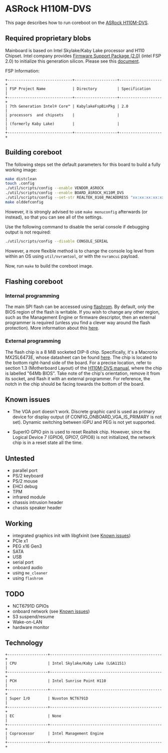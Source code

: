 # ASRock H110M-DVS

This page describes how to run coreboot on the [ASRock H110M-DVS].

## Required proprietary blobs

Mainboard is based on Intel Skylake/Kaby Lake processor and H110 Chipset.
Intel company provides [Firmware Support Package (2.0)](../../soc/intel/fsp/index.md)
(intel FSP 2.0) to initialize this generation silicon. Please see this
[document](../../soc/intel/code_development_model/code_development_model.md).

FSP Information:

```eval_rst
+-----------------------------+-------------------+-------------------+
| FSP Project Name            | Directory         | Specification     |
+-----------------------------+-------------------+-------------------+
| 7th Generation Intel® Core™ | KabylakeFspBinPkg | 2.0               |
| processors  and chipsets    |                   |                   |
| (formerly Kaby Lake)        |                   |                   |
+-----------------------------+-------------------+-------------------+
```

## Building coreboot

The following steps set the default parameters for this board to build a
fully working image:

```bash
make distclean
touch .config
./util/scripts/config --enable VENDOR_ASROCK
./util/scripts/config --enable BOARD_ASROCK_H110M_DVS
./util/scripts/config --set-str REALTEK_8168_MACADDRESS "xx:xx:xx:xx:xx:xx"
make olddefconfig
```

However, it is strongly advised to use `make menuconfig` afterwards
(or instead), so that you can see all of the settings.

Use the following command to disable the serial console if debugging
output is not required:

```bash
./util/scripts/config --disable CONSOLE_SERIAL
```

However, a more flexible method is to change the console log level from
within an OS using `util/nvramtool`, or with the `nvramcui` payload.

Now, run `make` to build the coreboot image.

## Flashing coreboot

### Internal programming

The main SPI flash can be accessed using [flashrom]. By default, only
the BIOS region of the flash is writable. If you wish to change any
other region, such as the Management Engine or firmware descriptor, then
an external programmer is required (unless you find a clever way around
the flash protection). More information about this [here](../../flash_tutorial/index.md).

### External programming

The flash chip is a 8 MiB socketed DIP-8 chip. Specifically, it's a
Macronix MX25L6473E, whose datasheet can be found [here][MX25L6473E].
The chip is located to the bottom right-hand side of the board. For
a precise location, refer to section 1.3 (Motherboard Layout) of the
[H110M-DVS manual], where the chip is labelled "64Mb BIOS". Take note of
the chip's orientation, remove it from its socket, and flash it with
an external programmer. For reference, the notch in the chip should be
facing towards the bottom of the board.

## Known issues

- The VGA port doesn't work. Discrete graphic card is used as primary
  device for display output (if CONFIG_ONBOARD_VGA_IS_PRIMARY is not
  set). Dynamic switching between iGPU and PEG is not yet supported.

- SuperIO GPIO pin is used to reset Realtek chip. However, since the
  Logical Device 7 (GPIO6, GPIO7, GPIO8) is not initialized, the network
  chip is in a reset state all the time.

## Untested

- parallel port
- PS/2 keyboard
- PS/2 mouse
- EHCI debug
- TPM
- infrared module
- chassis intrusion header
- chassis speaker header

## Working

- integrated graphics init with libgfxinit (see [Known issues](#known-issues))
- PCIe x1
- PEG x16 Gen3
- SATA
- USB
- serial port
- onboard audio
- using `me_cleaner`
- using `flashrom`

## TODO

- NCT6791D GPIOs
- onboard network (see [Known issues](#known-issues))
- S3 suspend/resume
- Wake-on-LAN
- hardware monitor

## Technology

```eval_rst
+------------------+--------------------------------------------------+
| CPU              | Intel Skylake/Kaby Lake (LGA1151)                |
+------------------+--------------------------------------------------+
| PCH              | Intel Sunrise Point H110                         |
+------------------+--------------------------------------------------+
| Super I/O        | Nuvoton NCT6791D                                 |
+------------------+--------------------------------------------------+
| EC               | None                                             |
+------------------+--------------------------------------------------+
| Coprocessor      | Intel Management Engine                          |
+------------------+--------------------------------------------------+
```

[ASRock H110M-DVS]: https://www.asrock.com/mb/Intel/H110M-DVS%20R2.0/
[MX25L6473E]: http://www.macronix.com/Lists/Datasheet/Attachments/7380/MX25L6473E,%203V,%2064Mb,%20v1.4.pdf
[flashrom]: https://flashrom.org/Flashrom
[H110M-DVS manual]: http://asrock.pc.cdn.bitgravity.com/Manual/H110M-DVS%20R2.0.pdf
